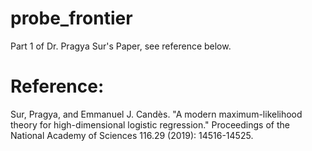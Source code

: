 # probe_frontier
Part 1 of Dr. Pragya Sur's Paper, see reference below.

# Reference:

Sur, Pragya, and Emmanuel J. Candès. "A modern maximum-likelihood theory for high-dimensional logistic regression." Proceedings of the National Academy of Sciences 116.29 (2019): 14516-14525.
